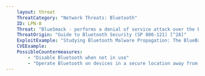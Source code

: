 ```yaml
---
    layout: threat
    ThreatCategory: "Network Threats: Bluetooth"
    ID: LPN-8
    Threat: "BlueSmack - performs a denial of service attack over the Bluetooth connection making Bluetooth unusable and rapidly draining the device battery"
    ThreatOrigin: "Guide to Bluetooth Security (SP 800-121) [^28]"
    ExploitExample: "Studying Bluetooth Malware Propagation: The BlueBag Project [^30]"
    CVEExample:
    PossibleCountermeasures:
        - "Disable Bluetooth when not in use"
        - "Operate Bluetooth on devices in a secure location away from windows and doors, to which an attacker is unlikely to have physical access"
---
```

